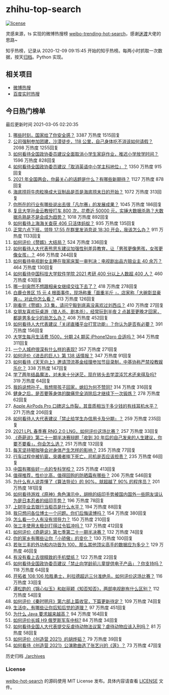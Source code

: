 # zhihu-top-search

[![license](https://img.shields.io/github/license/Arrackisarookie/zhihu-top-search)](https://github.com/Arrackisarookie/zhihu-top-search/blob/master/LICENSE)

灵感来源，ts 实现的微博热搜榜 [weibo-trending-hot-search](https://github.com/justjavac/weibo-trending-hot-search)，感谢[迷渡](https://github.com/justjavac)大佬的思路~

知乎热榜，记录从 2020-12-09 09:15:45 开始的知乎热榜。每两小时抓取一次数据，按天[归档](./archives)。Python 实现。

## 相关项目
+ [微博热搜](https://github.com/Arrackisarookie/weibo-hot-search)
+ [百度实时热搜](https://github.com/Arrackisarookie/baidu-hot-search)

## 今日热门榜单

<!-- Rank Begin -->

最后更新时间 2021-03-05 02:20:35

1. [哪些时刻，国家给了你安全感？](https://www.zhihu.com/question/446990478) 3387 万热度 1515回复
1. [公司强制参加团建，沙漠徒步，118 公里，自己身体吃不消该如何请假？](https://www.zhihu.com/question/446506135) 2098 万热度 1255回复
1. [如何看待全国政协委员建议全面取消小学生家庭作业，推迟小学放学时间？](https://www.zhihu.com/question/447336769) 1596 万热度 828回复
1. [如何看待全国政协委员建议「取消英语中小学主科地位」？](https://www.zhihu.com/question/447545498) 1350 万热度 915回复
1. [2021 年全国两会，你最关心的话题是什么？有哪些新期待？](https://www.zhihu.com/question/447176215) 1127 万热度 878回复
1. [海底捞将牛肉粒换成大豆制品是否是海底捞末日的开始？](https://www.zhihu.com/question/445974491) 1072 万热度 313回复
1. [你所在的行业有哪些说出去很「凡尔赛」的发展成果？](https://www.zhihu.com/question/447184680) 1045 万热度 186回复
1. [复旦大学孙金云教授打车 800 次，花费近 50000 元，实锤大数据杀熟？大数据杀熟是不是会成为趋势？](https://www.zhihu.com/question/447061249) 1018 万热度 892回复
1. [如何看待上海海关查获 406 只活体蚂蚁？](https://www.zhihu.com/question/446194328) 935 万热度 135回复
1. [正常六点下班，领导 17:55 在群里发消息说 18:30 开会，我该怎么办？](https://www.zhihu.com/question/441394605) 911 万热度 1133回复
1. [如何评价《赘婿》大结局？](https://www.zhihu.com/question/447439317) 524 万热度 336回复
1. [如何看待人大代表熊思东建议加强性别差异教育，让「男孩更像男孩，女孩更像女孩」？](https://www.zhihu.com/question/447502319) 466 万热度 244回复
1. [如何看待电视剧女主睡在我家床案一审判决：电视剧出品方赔业主 40 余万？](https://www.zhihu.com/question/447461205) 464 万热度 130回复
1. [如何看待中国科技大学软件学院 2021 考研 400 分以上人数超 400 人？](https://www.zhihu.com/question/446638634) 460 万热度 63回复
1. [哪一刻突然不想跟相亲女继续交往下去了？](https://www.zhihu.com/question/375849385) 418 万热度 278回复
1. [白鹿仓景区 15 元 4 根面事件，现场称重「面重半斤 」，店家称「大碗彰显豪爽」，对此你怎么看？](https://www.zhihu.com/question/447360453) 413 万热度 126回复
1. [刚看完《赘婿》33 集，请问宁毅到底喜没喜欢过刘西瓜？](https://www.zhihu.com/question/447485786) 410 万热度 27回复
1. [女朋友喜欢玩桌游（狼人杀、剧本杀），经常玩到半夜 2 点甚至更晚才回家，都是男多女少的局怎么办？](https://www.zhihu.com/question/447011013) 408 万热度 452回复
1. [如何看待人大代表建议「关闭直播平台打赏功能」？你认为是否有必要？](https://www.zhihu.com/question/447396625) 391 万热度 156回复
1. [大学生每月生活费 1500，分期 24 期买 iPhone12pro 合适吗？](https://www.zhihu.com/question/427353928) 364 万热度 311回复
1. [一个人城府很深有什么样的表现?](https://www.zhihu.com/question/30478446) 357 万热度 271回复
1. [如何评价《进击的巨人》第 138 话情报？](https://www.zhihu.com/question/444384679) 347 万热度 91回复
1. [如何看待《天天向上》邀请顶流基金经理参加节目录制，中基协称严禁投教娱乐化？](https://www.zhihu.com/question/447373435) 338 万热度 147回复
1. [学了两年结晶魔法，对未来十分迷茫，现在转头去学混沌咒术还来得及吗?](https://www.zhihu.com/question/447435321) 319 万热度 64回复
1. [我妈说想孙子，我想带孩子回家，媳妇为何不赞同?](https://www.zhihu.com/question/447434783) 314 万热度 316回复
1. [健身之后，是否要等身体的酸痛完全消除后才继续下一次锻炼？](https://www.zhihu.com/question/21514977) 278 万热度 62回复
1. [Apple AirPods Pro 口碑这么炸裂，其音质相当于多少钱的有线耳机水平？](https://www.zhihu.com/question/358531037) 271 万热度 206回复
1. [如何看待人大代表建议「禁止给学生办信用卡及分期」？](https://www.zhihu.com/question/447519197) 259 万热度 235回复
1. [2021 LPL 春季赛 RNG 2:0 LNG，如何评价这场比赛？](https://www.zhihu.com/question/447568638) 257 万热度 33回复
1. [《奇葩说》第二十一期半决赛辩题「收到 30 年后的自己发来的人生建议，你要不要看」，你会怎么选？](https://www.zhihu.com/question/447526349) 251 万热度 132回复
1. [每天坚持喝咖啡会对身体产生怎样的影响？](https://www.zhihu.com/question/20779335) 235 万热度 77回复
1. [行车过程中被扒窗，突袭者摔下死亡，司机是否应该担责？](https://www.zhihu.com/question/446802968) 235 万热度 66回复
1. [中国有哪些好一点的专科学校？](https://www.zhihu.com/question/294827006) 225 万热度 413回复
1. [值得推荐，性价比高，值得回购的防晒霜有哪些？](https://www.zhihu.com/question/28753338) 206 万热度 546回复
1. [为什么有人说弄懂了《算法导论》的 90%，就超越了 90% 的程序员？](https://www.zhihu.com/question/315201616) 201 万热度 181回复
1. [如何看待游戏《原神》角色演示中，胡桃的结印手势被国内国外一些网友误认为是日本忍者的结印手势？](https://www.zhihu.com/question/447226339) 196 万热度 78回复
1. [上财毕业去银行当柜员是什么水平？](https://www.zhihu.com/question/290650435) 194 万热度 88回复
1. [我只想问各位博士一个问题。你们后悔读博吗？](https://www.zhihu.com/question/351974388) 154 万热度 380回复
1. [怎么看一个人有没有领导力？](https://www.zhihu.com/question/430981016) 150 万热度 210回复
1. [张三丰使用太极剑打得过令狐冲吗？](https://www.zhihu.com/question/300123154) 137 万热度 412回复
1. [如何评价《奇葩说》第七季第二十一期半决赛？](https://www.zhihu.com/question/447523389) 132 万热度 74回复
1. [你的家乡有哪些让你「小骄傲」的变化？](https://www.zhihu.com/question/447184809) 130 万热度 100回复
1. [若张三丰的外功和内功皆为 100，那么其他顶尖高手的数据应为多少？](https://www.zhihu.com/question/444669343) 129 万热度 46回复
1. [有没有看上去很精致的手机壁纸？](https://www.zhihu.com/question/397375814) 122 万热度 22回复
1. [如何看待全国政协委员建议「禁止向学龄前儿童提供电子产品」？你支持吗？](https://www.zhihu.com/question/447547210) 118 万热度 64回复
1. [开拓者 108:106 险胜勇士，利拉德超远三分准绝杀，如何评价这场比赛？](https://www.zhihu.com/question/447516440) 116 万热度 33回复
1. [谭松韵的《锦心似玉》和赵丽颖《知否知否》，两部电视剧有什么区别？](https://www.zhihu.com/question/447007746) 112 万热度 54回复
1. [如何评价《秦时明月》第六部上篇收官，下篇更新待定？](https://www.zhihu.com/question/447509350) 109 万热度 74回复
1. [生活中，有哪些让你后知后觉的道理？](https://www.zhihu.com/question/375470775) 97 万热度 451回复
1. [为什么 Java 要求越来越高？](https://www.zhihu.com/question/414988138) 94 万热度 164回复
1. [如何评价长城 H9 俄罗斯军车中标?](https://www.zhihu.com/question/446362926) 84 万热度 34回复
1. [如何看待全国人大代表提交反虐待动物法议案？虐待动物应该入刑吗？](https://www.zhihu.com/question/447507665) 81 万热度 58回复
1. [如何评价《创造营 2021》的胡烨韬？](https://www.zhihu.com/question/446362358) 79 万热度 39回复
1. [如何看待《创造营 2021》公演歌曲选了张艺兴的《莲》？](https://www.zhihu.com/question/446717677) 73 万热度 47回复
<!-- Rank End -->

历史归档 [./archives](./archives)

### License

[weibo-hot-search](https://github.com/Arrackisarookie/zhihu-top-search) 的源码使用 MIT License 发布。具体内容请查看 [LICENSE](./LICENSE) 文件。
